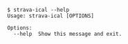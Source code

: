 <!--
    $ export COLUMNS=120
-->

    $ strava-ical --help
    Usage: strava-ical [OPTIONS]
    
    Options:
      --help  Show this message and exit.
